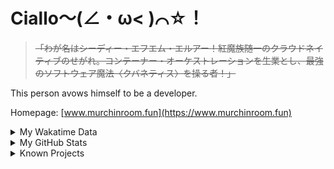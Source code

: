 # Ciallo～(∠・ω< )⌒☆！

> ~~「わが名はシーディー・エフエム・エルアー！紅魔族随一のクラウドネイティブのせがれ。コンテーナー・オーケストレーションを生業とし、最強のソフトウェア魔法〈クバネティス〉を操る者！」~~

This person avows himself to be a developer.

Homepage: [www.murchinroom.fun](https://www.murchinroom.fun)

<details>

<summary>My Wakatime Data</summary>

<!--START_SECTION:waka-->
![Lines of code](https://img.shields.io/badge/From%20Hello%20World%20I%27ve%20Written-9.6%20million%20lines%20of%20code-blue)

**🐱 My GitHub Data** 

> 📦 794.3 kB Used in GitHub's Storage 
 > 
> 🏆 1,250 Contributions in the Year 2024
 > 
> 🚫 Not Opted to Hire
 > 
> 📜 95 Public Repositories 
 > 
> 🔑 31 Private Repositories 
 > 
**I'm an Early 🐤** 

```text
🌞 Morning                2245 commits        ██████░░░░░░░░░░░░░░░░░░░   23.76 % 
🌆 Daytime                4176 commits        ███████████░░░░░░░░░░░░░░   44.20 % 
🌃 Evening                2953 commits        ████████░░░░░░░░░░░░░░░░░   31.25 % 
🌙 Night                  75 commits          ░░░░░░░░░░░░░░░░░░░░░░░░░   00.79 % 
```
📅 **I'm Most Productive on Tuesday** 

```text
Monday                   1213 commits        ███░░░░░░░░░░░░░░░░░░░░░░   12.84 % 
Tuesday                  1700 commits        ████░░░░░░░░░░░░░░░░░░░░░   17.99 % 
Wednesday                1653 commits        ████░░░░░░░░░░░░░░░░░░░░░   17.49 % 
Thursday                 1340 commits        ████░░░░░░░░░░░░░░░░░░░░░   14.18 % 
Friday                   1396 commits        ████░░░░░░░░░░░░░░░░░░░░░   14.77 % 
Saturday                 1157 commits        ███░░░░░░░░░░░░░░░░░░░░░░   12.24 % 
Sunday                   990 commits         ███░░░░░░░░░░░░░░░░░░░░░░   10.48 % 
```


**I Mostly Code in Go** 

```text
Go                       37 repos            █████████░░░░░░░░░░░░░░░░   34.26 % 
Swift                    6 repos             █░░░░░░░░░░░░░░░░░░░░░░░░   05.56 % 
Vue                      6 repos             █░░░░░░░░░░░░░░░░░░░░░░░░   05.56 % 
Rust                     3 repos             █░░░░░░░░░░░░░░░░░░░░░░░░   02.78 % 
Shell                    2 repos             ░░░░░░░░░░░░░░░░░░░░░░░░░   01.85 % 
```




 Last Updated on 07/11/2024 01:43:25 UTC
<!--END_SECTION:waka-->

</details>

<details>
 
 <summary>My GitHub Stats</summary>

[![CDFMLR's github stats](https://github-readme-stats.vercel.app/api?username=cdfmlr&count_private=true&show_icons=true)](https://github.com/anuraghazra/github-readme-stats)
 
</details>

<details>

<summary>Known Projects</summary>

[![Star History Chart](https://api.star-history.com/svg?repos=cdfmlr/pyflowchart,cdfmlr/muvtuber,cdfmlr/crud,cdfmlr/murecom-verse-1,cdfmlr/murecom-intro&type=Date)](https://star-history.com/#cdfmlr/pyflowchart&cdfmlr/muvtuber&cdfmlr/crud&cdfmlr/murecom-verse-1&cdfmlr/murecom-intro&Date)

 </details>
